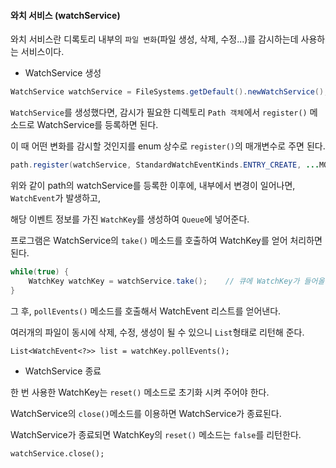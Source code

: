 #### 와치 서비스 (watchService)

와치 서비스란 디록토리 내부의 `파일 변화`(파일 생성, 삭제, 수정...)를 감시하는데 사용하는 서비스이다.

- WatchService 생성

```java
WatchService watchService = FileSystems.getDefault().newWatchService();
```

`WatchService`를 생성했다면, 감시가 필요한 디렉토리 `Path 객체`에서 `register()` 메소드로 WatchService를 등록하면 된다.

이 때 어떤 변화를 감시할 것인지를 enum 상수로 `register()`의 매개변수로 주면 된다.

```java
path.register(watchService, StandardWatchEventKinds.ENTRY_CREATE, ...MODIFT, ...DELETE);
```

위와 같이 path의 watchService를 등록한 이후에, 내부에서 변경이 일어나면, `WatchEvent`가 발생하고,

해당 이벤트 정보를 가진 `WatchKey`를 생성하여 `Queue`에 넣어준다.

프로그램은 WatchService의 `take()` 메소드를 호출하여 WatchKey를 얻어 처리하면 된다.

```java
while(true) {
    WatchKey watchKey = watchService.take();    // 큐에 WatchKey가 들어올 때 까지 대기
}
```

그 후, `pollEvents()` 메소드를 호출해서 WatchEvent 리스트를 얻어낸다.

여러개의 파일이 동시에 삭제, 수정, 생성이 될 수 있으니 `List`형태로 리턴해 준다.

`List<WatchEvent<?>> list = watchKey.pollEvents();`

- WatchService 종료

한 번 사용한 WatchKey는 `reset()` 메소드로 초기화 시켜 주어야 한다.

WatchService의 `close()`메소드를 이용하면 WatchService가 종료된다.

WatchService가 종료되면 WatchKey의 `reset()` 메소드는 `false`를 리턴한다.

`watchService.close();`
